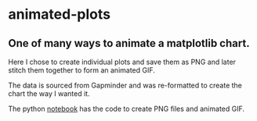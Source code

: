 # animated-plots
## One of many ways to animate a matplotlib chart. 

Here I chose to create individual plots and save them as PNG and later stitch them together to form an animated GIF.

The data is sourced from Gapminder and was re-formatted to create the chart the way I wanted it.

The python [notebook](https://github.com/justinpolackal/animated-plots/BirthAndMortalityRate_OverYears.ipynb) has the code to create PNG files and animated GIF.



